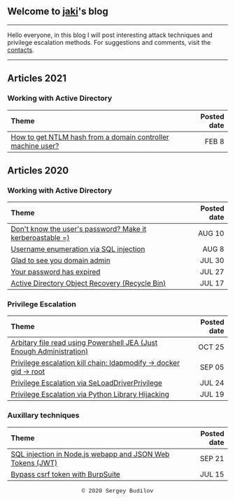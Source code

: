 ## Welcome to [jaki](about.md)'s blog
---

Hello everyone, in this blog I will post interesting attack techniques and privilege escalation methods. For suggestions and comments, visit the [contacts](about.md).

---
## Articles 2021

### Working with Active Directory

| Theme      | Posted date    |
| :------ | ------:|
| [How to get NTLM hash from a domain controller machine user?](generic_write.md)| FEB 8 |


## Articles 2020

### Working with Active Directory

| Theme      | Posted date    |
| :------ | ------:|
| [Don't know the user's password? Make it kerberoastable =)](generic_write.md)| AUG 10 |
| [Username enumeration via SQL injection](username_enum-from-sqli.md) | AUG 8 |
| [Glad to see you domain admin](sebackup_and_serestore.md) | JUL 30 |
| [Your password has expired](domain-user-password.md) | JUL 27 |
| [Active Directory Object Recovery (Recycle Bin)](ad-recycle-bin.md) | JUL 17 |

### Privilege Escalation

| Theme      | Posted date    |
| :------ | ------:|
| [Arbitary file read using Powershell JEA (Just Enough Administration)](jea.md) | OCT 25 |
| [Privilege escalation kill chain: ldapmodify -> docker gid -> root](ldapmodify.md) | SEP 05 |
| [Privilege Escalation via SeLoadDriverPrivilege](seload-driverprivilege.md) | JUL 24 |
| [Privilege Escalation via Python Library Hijacking](python_lib_hijacking.md) | JUL 19 |

### Auxillary techniques

| Theme      | Posted date    |
| :------ | ------:|
| [SQL injection in Node.js webapp and JSON Web Tokens (JWT)](RS_HS256.md) | SEP 21 |
| [Bypass csrf token with BurpSuite](csfr-bypass-burpsuite.md) | JUL 15 |



<style type="text/css">
 .block1 { 
  font-family: Lucida Console, Courier, monospace;
  font-size: small;
  text-align: center;
   } 
</style>
<div class="block1">&copy; 2020 Sergey Budilov</div>
